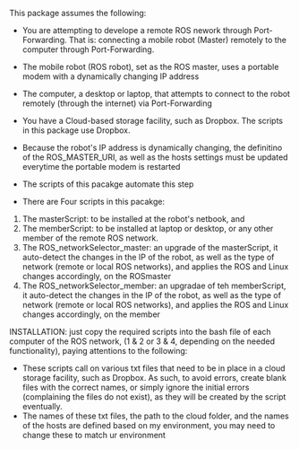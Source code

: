 This package assumes the following: 

- You are attempting to develope a remote ROS nework through Port-Forwarding. That is: connecting a mobile robot (Master) remotely to the computer through Port-Forwarding. 
- The mobile robot (ROS robot), set as the ROS master, uses a portable modem with a dynamically changing IP address
- The computer, a desktop or laptop, that attempts to connect to the robot remotely (through the internet) via Port-Forwarding
- You have a Cloud-based storage facility, such as Dropbox. The scripts in this package use Dropbox.
- Because the robot's IP address is dynamically changing, the definitino of the ROS_MASTER_URI, as well as the hosts settings must be updated everytime the portable modem is restarted 

- The scripts of this pacakge automate this step
- There are Four scripts in this pacakge: 

1) The masterScript: to be installed at the robot's netbook, and 
2) The memberScript: to be installed at laptop or desktop, or any other member of the remote ROS network. 
3) The ROS_networkSelector_master: an upgrade of the masterScript, it auto-detect the changes in the IP of the robot, as well as the type of network (remote or local ROS networks), and applies the ROS and Linux changes accordingly, on the ROSmaster 
4) The ROS_networkSelector_member: an upgradae of teh memberScript,  it auto-detect the changes in the IP of the robot, as well as the type of network (remote or local ROS networks), and applies the ROS and Linux changes accordingly, on the member


INSTALLATION: just copy the required scripts into the bash file of each computer of the ROS network, (1 & 2 or 3 & 4, depending on the needed functionality), paying attentions to the following: 

- These scripts call on various txt files that need to be in place in a cloud storage facility, such as Dropbox. As such, to avoid errors, create blank files with the correct names, or simply ignore the initial errors (complaining the files do not exist), as they will be created by the script eventually. 
- The names of these txt files, the path to the cloud folder, and the names of the hosts are defined based on my environment, you may need to change these to match ur environment
